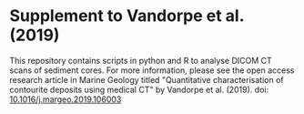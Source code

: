 # Supplement to Vandorpe et al. (2019) 

This repository contains scripts in python and R to analyse DICOM CT scans of sediment cores. For more information, please see the open access research article in Marine Geology titled "Quantitative characterisation of contourite deposits using medical CT" by Vandorpe et al. (2019). doi: [10.1016/j.margeo.2019.106003](https://doi.org/10.1016/j.margeo.2019.106003)